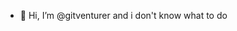 - 👋 Hi, I’m @gitventurer and i don't know what to do

<!---
gitventurer/gitventurer is a ✨ special ✨ repository because its `README.md` (this file) appears on your GitHub profile.
You can click the Preview link to take a look at your changes.
--->
